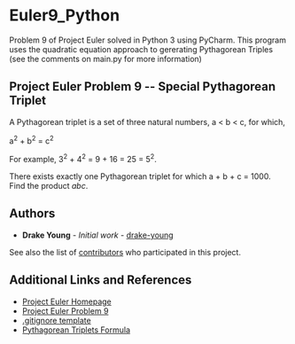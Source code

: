 # Euler9_Python

Problem 9 of Project Euler solved in Python 3 using PyCharm. This program uses the quadratic equation approach to gererating Pythagorean Triples (see the comments on main.py for more information)

## Project Euler Problem 9 -- Special Pythagorean Triplet

A Pythagorean triplet is a set of three natural numbers, a < b < c, for which,

a<sup>2</sup> + b<sup>2</sup> = c<sup>2</sup>

For example, 3<sup>2</sup> + 4<sup>2</sup> = 9 + 16 = 25 = 5<sup>2</sup>.

There exists exactly one Pythagorean triplet for which a + b + c = 1000.
Find the product *abc*.

## Authors

* **Drake Young** - *Initial work* - [drake-young](https://github.com/drake-young)

See also the list of [contributors](https://github.com/drake-young/Euler9_Python/contributors) who participated in this project.

## Additional Links and References

* [Project Euler Homepage](https://projecteuler.net/about)
* [Project Euler Problem 9](https://projecteuler.net/problem=9)
* [.gitignore template](https://github.com/github/gitignore/blob/master/Global/JetBrains.gitignore)
* [Pythagorean Triplets Formula](https://en.wikipedia.org/wiki/Formulas_for_generating_Pythagorean_triples)
